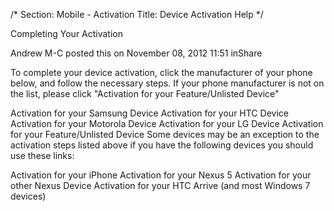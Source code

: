 /*
Section: Mobile - Activation
Title: Device Activation Help
*/

Completing Your Activation

Andrew M-C
posted this on November 08, 2012 11:51
inShare
    
To complete your device activation, click the manufacturer of your phone below, and follow the necessary steps. If your phone manufacturer is not on the list, please click "Activation for your Feature/Unlisted Device" 

Activation for your Samsung Device
Activation for your HTC Device
Activation for your Motorola Device
Activation for your LG Device
Activation for your Feature/Unlisted Device
Some devices may be an exception to the activation steps listed above if you have the following devices you should use these links:

Activation for your iPhone
Activation for your Nexus 5
Activation for your other Nexus Device
Activation for your HTC Arrive (and most Windows 7 devices)

